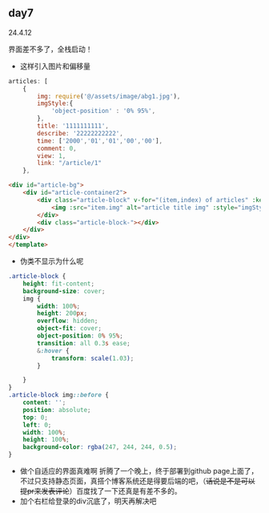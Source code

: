## day7
24.4.12

界面差不多了，全栈启动！
* 这样引入图片和偏移量
```js
articles: [
    {
        img: require('@/assets/image/abg1.jpg'),
        imgStyle:{
            'object-position' : '0% 95%',
        },
        title: '1111111111',
        describe: '22222222222',
        time: ['2000','01','01','00','00'],
        comment: 0,
        view: 1,
        link: "/article/1"
    },
```
```html
<div id="article-bg">
    <div id="article-container2">
        <div class="article-block" v-for="(item,index) of articles" :key="'article'+index">
            <img :src="item.img" alt="article title img" :style="imgStyle">
        </div>
        <div class="article-block-"></div>
    </div>
</div>
</template>
```
* 伪类不显示为什么呢
```css
.article-block {
    height: fit-content;
    background-size: cover;
    img {
        width: 100%;
        height: 200px;
        overflow: hidden;
        object-fit: cover;
        object-position: 0% 95%; 
        transition: all 0.3s ease;
        &:hover {
            transform: scale(1.03); 
        }

    }
}
.article-block img::before {
    content: ''; 
    position: absolute; 
    top: 0; 
    left: 0;
    width: 100%; 
    height: 100%;
    background-color: rgba(247, 244, 244, 0.5); 
}
```
* 做个自适应的界面真难啊
折腾了一个晚上，终于部署到github page上面了，不过只支持静态页面，真搭个博客系统还是得要后端的吧，（~~话说是不是可以提pr来发表评论~~）百度找了一下还真是有差不多的。
* 加个右栏给登录的div沉底了，明天再解决吧